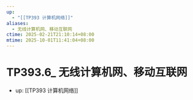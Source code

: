 ```yaml
---
up:
  - "[[TP393 计算机网络]]"
aliases:
  - 无线计算机网、移动互联网
ctime: 2025-02-21T21:10:14+08:00
mtime: 2025-10-01T11:41:04+08:00
---
```


# TP393.6_ 无线计算机网、移动互联网

- up: [[TP393 计算机网络]]
